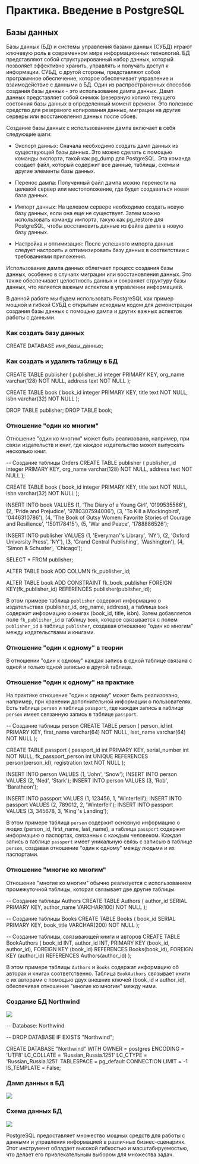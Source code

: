 # Практика. Введение в PostgreSQL

## Базы данных

Базы данных (БД) и системы управления базами данных (СУБД) играют ключевую роль в современном мире информационных технологий. БД представляют собой структурированный набор данных, который позволяет эффективно хранить, управлять и получать доступ к информации. СУБД, с другой стороны, представляют собой программное обеспечение, которое обеспечивает управление и взаимодействие с данными в БД. Один из распространенных способов создания базы данных - это использование дампа данных. Дамп данных представляет собой снимок (резервную копию) текущего состояния базы данных в определенный момент времени. Это полезное средство для резервного копирования данных, миграции на другие серверы или восстановления данных после сбоев.

Создание базы данных с использованием дампа включает в себя следующие шаги:

- Экспорт данных: Сначала необходимо создать дамп данных из существующей базы данных. Это можно сделать с помощью команды экспорта, такой как pg_dump для PostgreSQL. Эта команда создает файл, который содержит все данные, таблицы, схемы и другие элементы базы данных.

- Перенос дампа: Полученный файл дампа можно перенести на целевой сервер или местоположение, где будет создаваться новая база данных.

- Импорт данных: На целевом сервере необходимо создать новую базу данных, если она еще не существует. Затем можно использовать команду импорта, такую как pg_restore для PostgreSQL, чтобы восстановить данные из файла дампа в новую базу данных.

- Настройка и оптимизация: После успешного импорта данных следует настроить и оптимизировать базу данных в соответствии с требованиями приложения.

Использование дампа данных облегчает процесс создания базы данных, особенно в случаях миграции или восстановления данных. Это также обеспечивает целостность данных и сохраняет структуру базы данных, что является важным аспектом в управлении информацией.

В данной работе мы будем использовать PostgreSQL как пример мощной и гибкой СУБД с открытым исходным кодом для демонстрации создания базы данных с помощью дампа и других важных аспектов работы с данными.


### Как создать базу данных

 
CREATE DATABASE имя_базы_данных;
  

### Как создать и удалить таблицу в БД

 
CREATE TABLE publisher
(
	publisher_id integer PRIMARY KEY,
	org_name varchar(128) NOT NULL,
	address text NOT NULL
);

CREATE TABLE book
(
	book_id integer PRIMARY KEY,
	title text NOT NULL,
	isbn varchar(32) NOT NULL
);

DROP TABLE publisher;
DROP TABLE book;
  

### Отношение "один ко многим"

Отношение "один ко многим" может быть реализовано, например, при связи издательств и книг, где каждое издательство может выпускать несколько книг.

 
-- Создание таблицы Orders
CREATE TABLE publisher
(
	publisher_id integer PRIMARY KEY,
	org_name varchar(128) NOT NULL,
	address text NOT NULL
);

CREATE TABLE book
(
	book_id integer PRIMARY KEY,
	title text NOT NULL,
	isbn varchar(32) NOT NULL
);

INSERT INTO book
VALUES
(1, 'The Diary of a Young Girl', '0199535566'),
(2, 'Pride and Prejudice', '9780307594006'),
(3, 'To Kill a Mockingbird', '0446310786'),
(4, 'The Book of Gutsy Women: Favorite Stories of Courage and Resilience', '1501178415'),
(5, 'War and Peace', '1788886526');

INSERT INTO publisher
VALUES
(1, 'Everyman''s Library', 'NY'),
(2, 'Oxford University Press', 'NY'),
(3, 'Grand Central Publishing', 'Washington'),
(4, 'Simon & Schuster', 'Chicago');

SELECT * FROM publisher;

ALTER TABLE book
ADD COLUMN fk_publisher_id;

ALTER TABLE book
ADD CONSTRAINT fk_book_publisher
FOREIGN KEY(fk_publisher_id) REFERENCES publisher(publisher_id);
  

В этом примере таблица `publisher` содержит информацию о издательствах (publisher_id, org_name, address), а таблица `book` содержит информацию о книгах (book_id, title, isbn). Затем добавляется поле `fk_publisher_id` в таблицу `book`, которое связывается с полем `publisher_id` в таблице `publisher`, создавая отношение "один ко многим" между издательствами и книгами.

### Отношение "один к одному" в теории

В отношении "один к одному" каждая запись в одной таблице связана с одной и только одной записью в другой таблице.

### Отношение "один к одному" на практике

На практике отношение "один к одному" может быть реализовано, например, при хранении дополнительной информации о пользователях. Есть таблица `person` и таблица `passport`, где каждая запись в таблице `person` имеет связанную запись в таблице `passport`.

 
-- Создание таблицы person
CREATE TABLE person
(
	person_id int PRIMARY KEY,
	first_name varchar(64) NOT NULL,
	last_name varchar(64) NOT NULL
);

CREATE TABLE passport
(
	passport_id int PRIMARY KEY,
	serial_number int NOT NULL,
	fk_passport_person int UNIQUE REFERENCES person(person_id),
	registration text NOT NULL
);

INSERT INTO person VALUES (1, 'John', 'Snow');
INSERT INTO person VALUES (2, 'Ned', 'Stark');
INSERT INTO person VALUES (3, 'Rob', 'Baratheon');

INSERT INTO passport VALUES (1, 123456, 1, 'Winterfell');
INSERT INTO passport VALUES (2, 789012, 2, 'Winterfell');
INSERT INTO passport VALUES (3, 345678, 3, 'King''s Landing');
  

В этом примере таблица `person` содержит основную информацию о людях (person_id, first_name, last_name), а таблица `passport` содержит информацию о паспортах, связанных с каждым человеком. Каждая запись в таблице `passport` имеет уникальную связь с записью в таблице `person`, создавая отношение "один к одному" между людьми и их паспортами.

### Отношение "многие ко многим"

Отношение "многие ко многим" обычно реализуется с использованием промежуточной таблицы, которая связывает две другие таблицы.

 
-- Создание таблицы Authors
CREATE TABLE Authors (
    author_id SERIAL PRIMARY KEY,
    author_name VARCHAR(100) NOT NULL
);

-- Создание таблицы Books
CREATE TABLE Books (
    book_id SERIAL PRIMARY KEY,
    book_title VARCHAR(200) NOT NULL
);

-- Создание таблицы, связывающей книги и авторов
CREATE TABLE BookAuthors (
    book_id INT,
    author_id INT,
    PRIMARY KEY (book_id, author_id),
    FOREIGN KEY (book_id) REFERENCES Books(book_id),
    FOREIGN KEY (author_id) REFERENCES Authors(author_id)
);


В этом примере таблицы `Authors` и `Books` содержат информацию об авторах и книгах соответственно. Таблица `BookAuthors` связывает книги с их авторами с помощью двух внешних ключей (book_id и author_id), обеспечивая отношение "многие ко многим" между ними.

### Создание БД Northwind

![](pc3.PNG)
 
-- Database: Northwind

-- DROP DATABASE IF EXISTS "Northwind";

CREATE DATABASE "Northwind"
    WITH
    OWNER = postgres
    ENCODING = 'UTF8'
    LC_COLLATE = 'Russian_Russia.1251'
    LC_CTYPE = 'Russian_Russia.1251'
    TABLESPACE = pg_default
    CONNECTION LIMIT = -1
    IS_TEMPLATE = False;
  
### Дамп данных в БД
![](pc1.PNG)

### Схема данных БД
![](pc2.png)

PostgreSQL предоставляет множество мощных средств для работы с данными и управления информацией в различных бизнес-сценариях. Этот инструмент обладает высокой гибкостью и масштабируемостью, что делает его привлекательным выбором для множества задач.